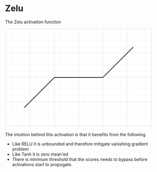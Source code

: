 # Zelu

The Zelu activation function

![Alt Text](../images/zelu.png) 

The intuition behind this activation is that it benefits from the following

- Like RELU it is unbounded and therefore mitigate vanishing gradient problem
- Like Tanh it is zero mean'ed
- There is minimum threshold that the scores needs to bypass before activations start to propogate.      
